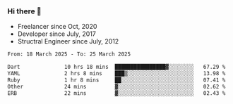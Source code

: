 ### Hi there 👋

- Freelancer since Oct, 2020
- Developer since July, 2017
- Structral Engineer since July, 2012

<!--START_SECTION:waka-->

```txt
From: 18 March 2025 - To: 25 March 2025

Dart              10 hrs 18 mins  ████████████████▓░░░░░░░░   67.29 %
YAML              2 hrs 8 mins    ███▒░░░░░░░░░░░░░░░░░░░░░   13.98 %
Ruby              1 hr 8 mins     ██░░░░░░░░░░░░░░░░░░░░░░░   07.41 %
Other             24 mins         ▓░░░░░░░░░░░░░░░░░░░░░░░░   02.62 %
ERB               22 mins         ▓░░░░░░░░░░░░░░░░░░░░░░░░   02.43 %
```

<!--END_SECTION:waka-->
